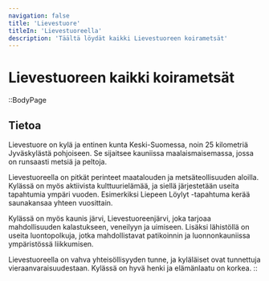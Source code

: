 ```yaml
---
navigation: false
title: 'Lievestuore'
titleIn: 'Lievestuoreella'
description: 'Täältä löydät kaikki Lievestuoreen koirametsät'
---
```

# Lievestuoreen kaikki koirametsät

::BodyPage
## Tietoa
Lievestuore on kylä ja entinen kunta Keski-Suomessa, noin 25 kilometriä Jyväskylästä pohjoiseen. Se sijaitsee kauniissa maalaismaisemassa, jossa on runsaasti metsiä ja peltoja.

Lievestuoreella on pitkät perinteet maatalouden ja metsäteollisuuden aloilla. Kylässä on myös aktiivista kulttuurielämää, ja siellä järjestetään useita tapahtumia ympäri vuoden. Esimerkiksi Liepeen Löylyt -tapahtuma kerää saunakansaa yhteen vuosittain.

Kylässä on myös kaunis järvi, Lievestuoreenjärvi, joka tarjoaa mahdollisuuden kalastukseen, veneilyyn ja uimiseen. Lisäksi lähistöllä on useita luontopolkuja, jotka mahdollistavat patikoinnin ja luonnonkauniissa ympäristössä liikkumisen.

Lievestuoreella on vahva yhteisöllisyyden tunne, ja kyläläiset ovat tunnettuja vieraanvaraisuudestaan. Kylässä on hyvä henki ja elämänlaatu on korkea.
::